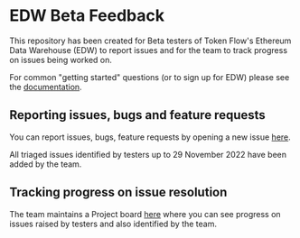 # EDW Beta Feedback

This repository has been created for Beta testers of Token Flow's Ethereum Data Warehouse (EDW) to report issues and for the team to track progress on issues being worked on.

For common "getting started" questions (or to sign up for EDW) please see the [documentation](https://docs.tokenflow.live/).

## Reporting issues, bugs and feature requests

You can report issues, bugs, feature requests by opening a new issue [here](https://github.com/TokenFlowInsights/EDW-Beta-Feedback/issues).

All triaged issues identified by testers up to 29 November 2022 have been added by the team.

## Tracking progress on issue resolution

The team maintains a Project board [here](https://github.com/orgs/TokenFlowInsights/projects/1) where you can see progress on issues raised by testers and also identified by the team.
